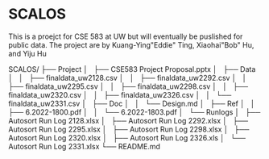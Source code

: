 # SCALOS

This is a proejct for CSE 583 at UW but will eventually be puslished for public data. 
The project are by Kuang-Ying"Eddie" Ting, Xiaohai"Bob" Hu, and Yiju Hu


SCALOS/
├── Project
│   ├── CSE583 Project Proposal.pptx
│   ├── Data
│   │   ├── finaldata_uw2128.csv
│   │   ├── finaldata_uw2292.csv
│   │   ├── finaldata_uw2295.csv
│   │   ├── finaldata_uw2298.csv
│   │   ├── finaldata_uw2320.csv
│   │   ├── finaldata_uw2326.csv
│   │   └── finaldata_uw2331.csv
│   ├── Doc
│   │   └── Design.md
│   ├── Ref
│   │   ├── 6.2022-1800.pdf
│   │   └── 6.2022-1803.pdf
│   └── Runlogs
│       ├── Autosort Run Log 2128.xlsx
│       ├── Autosort Run Log 2292.xlsx
│       ├── Autosort Run Log 2295.xlsx
│       ├── Autosort Run Log 2298.xlsx
│       ├── Autosort Run Log 2320.xlsx
│       ├── Autosort Run Log 2326.xls
│       └── Autosort Run Log 2331.xlsx
└── README.md
